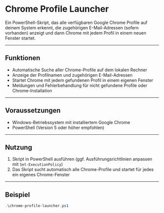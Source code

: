 # Chrome Profile Launcher

Ein PowerShell-Skript, das alle verfügbaren Google Chrome Profile auf deinem System erkennt, die zugehörigen E-Mail-Adressen (sofern vorhanden) anzeigt und dann Chrome mit jedem Profil in einem neuen Fenster startet.

---

## Funktionen

- Automatische Suche aller Chrome-Profile auf dem lokalen Rechner  
- Anzeige der Profilnamen und zugehörigen E-Mail-Adressen  
- Startet Chrome mit jedem gefundenen Profil in einem eigenen Fenster  
- Meldungen und Fehlerbehandlung für nicht gefundene Profile oder Chrome-Installation

---

## Voraussetzungen

- Windows-Betriebssystem mit installiertem Google Chrome  
- PowerShell (Version 5 oder höher empfohlen)

---

## Nutzung

1. Skript in PowerShell ausführen (ggf. Ausführungsrichtlinien anpassen mit `Set-ExecutionPolicy`)  
2. Das Skript sucht automatisch alle Chrome-Profile und startet für jedes ein eigenes Chrome-Fenster  

---

## Beispiel

```powershell
.\chrome-profile-launcher.ps1
